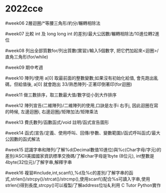 # 2022cce

  #week06 2層迴圈/*等腰三角形/約分/輾轉相除法
  
  #week07 比較 int  及 long long int 的差別/最大公因數/輾轉相除法/10進位轉2進位
  
  #week08 列出全部質數for/列出質數(實習)/輸入5個數字, 把它們加起來<迴圈>/直角三角形(for/while)
  
  #week09 期中考週
  
  #week10 陣列/使用 a[0] 取最前面的整數變數;如果沒有初始化給值, 會先跑出亂碼，但給值後, a[0] 就會跑出 33/熟悉陣列-正著印倒著印(for迴圈)

  #week11 做三數排序，取三數最大值/數字從小到大作排序
  
  #week12 陣列宣告(二維陣列)/二維陣列的使用,口訣是左手i 右手j, 因此迴圈在寫的時候, 左邊迴圈i, 右邊迴圈j/矩陣加法/矩陣乘法

  #week13 費氏數列/函數函式/void 註明/函式宣告圖形

  #week14 函式(宣告/定義、使用呼叫、回傳/參數、變數範圍)/函式呼叫函式/最大公因數的函式解法

  #week15 認識字串和陣列/了解%d(Decimal數值10進位)與%c(Char字母/字元)的差別/ASCII美國國家資訊標準交換碼/了解char字母是1byte (8位元), int整數是4byte(32位元)/了解字串,解釋字串

  #week16 複習#include,int,scanf(),%d及%c的差別/了解字串的函式,strlen()/strcpy()/strcat()/strcmp(),使用scanf()配合%s可讀入字串,使用strlen()得到長度,strcpy()可以複製/了解address位址&,利用 C Tutor Python實作

